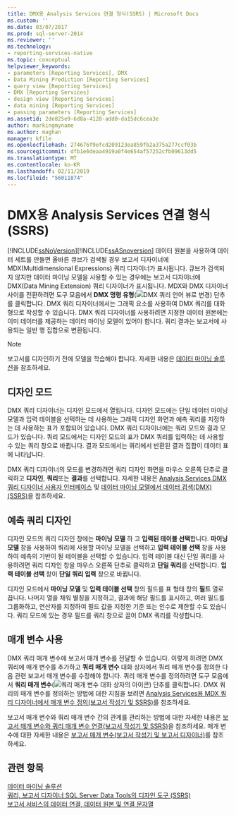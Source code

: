```yaml
---
title: DMX용 Analysis Services 연결 형식(SSRS) | Microsoft Docs
ms.custom: ''
ms.date: 03/07/2017
ms.prod: sql-server-2014
ms.reviewer: ''
ms.technology:
- reporting-services-native
ms.topic: conceptual
helpviewer_keywords:
- parameters [Reporting Services], DMX
- Data Mining Prediction [Reporting Services]
- query view [Reporting Services]
- DMX [Reporting Services]
- design view [Reporting Services]
- data mining [Reporting Services]
- passing parameters [Reporting Services]
ms.assetid: 2de825e9-6d8a-4128-add0-da15dc6cea3e
author: markingmyname
ms.author: maghan
manager: kfile
ms.openlocfilehash: 274676f9efcd209123ea859fb2a375a277ccf03b
ms.sourcegitcommit: dfb1e6deaa4919a0f4e654af57252cfb09613dd5
ms.translationtype: MT
ms.contentlocale: ko-KR
ms.lasthandoff: 02/11/2019
ms.locfileid: "56011874"
---
```

# <a name="analysis-services-connection-type-for-dmx-ssrs"></a>DMX용 Analysis Services 연결 형식(SSRS)
  [!INCLUDE[ssNoVersion](../../includes/ssnoversion-md.md)][!INCLUDE[ssASnoversion](../../includes/ssasnoversion-md.md)] 데이터 원본을 사용하여 데이터 세트를 만들면 올바른 큐브가 검색될 경우 보고서 디자이너에 MDX(Multidimensional Expressions) 쿼리 디자이너가 표시됩니다. 큐브가 검색되지 않지만 데이터 마이닝 모델을 사용할 수 있는 경우에는 보고서 디자이너에 DMX(Data Mining Extension) 쿼리 디자이너가 표시됩니다. MDX와 DMX 디자이너 사이를 전환하려면 도구 모음에서 **DMX 명령 유형**(![DMX 쿼리 언어 뷰로 변경](../media/rsqdicon-commandtypedmx.gif "DMX 쿼리 언어 뷰로 변경")) 단추를 클릭합니다. DMX 쿼리 디자이너에서는 그래픽 요소를 사용하여 DMX 쿼리를 대화형으로 작성할 수 있습니다. DMX 쿼리 디자이너를 사용하려면 지정한 데이터 원본에는 이미 데이터를 제공하는 데이터 마이닝 모델이 있어야 합니다. 쿼리 결과는 보고서에 사용되는 일반 행 집합으로 변환됩니다.  
  
> [!NOTE]  
>  보고서를 디자인하기 전에 모델을 학습해야 합니다. 자세한 내용은 [데이터 마이닝 솔루션](../../analysis-services/data-mining/data-mining-solutions.md)을 참조하세요.  
  
## <a name="design-mode"></a>디자인 모드  
 DMX 쿼리 디자이너는 디자인 모드에서 열립니다. 디자인 모드에는 단일 데이터 마이닝 모델과 입력 테이블을 선택하는 데 사용하는 그래픽 디자인 화면과 예측 쿼리를 지정하는 데 사용하는 표가 포함되어 있습니다. DMX 쿼리 디자이너에는 쿼리 모드와 결과 모드가 있습니다. 쿼리 모드에서는 디자인 모드의 표가 DMX 쿼리를 입력하는 데 사용할 수 있는 쿼리 창으로 바뀝니다. 결과 모드에서는 쿼리에서 반환된 결과 집합이 데이터 표에 나타납니다.  
  
 DMX 쿼리 디자이너의 모드를 변경하려면 쿼리 디자인 화면을 마우스 오른쪽 단추로 클릭하고 **디자인**, **쿼리**또는 **결과**를 선택합니다. 자세한 내용은 [Analysis Services DMX 쿼리 디자이너 사용자 인터페이스](analysis-services-dmx-query-designer-user-interface.md) 및 [데이터 마이닝 모델에서 데이터 검색&#40;DMX&#41;&#40;SSRS&#41;](retrieve-data-from-a-data-mining-model-dmx-ssrs.md)을 참조하세요.  
  
## <a name="designing-a-prediction-query"></a>예측 쿼리 디자인  
 디자인 모드의 쿼리 디자인 창에는 **마이닝 모델** 하 고 **입력된 테이블 선택**합니다. **마이닝 모델** 창을 사용하여 쿼리에 사용할 마이닝 모델을 선택하고 **입력 테이블 선택** 창을 사용하여 예측의 기반이 될 테이블을 선택할 수 있습니다. 입력 테이블 대신 단일 쿼리를 사용하려면 쿼리 디자인 창을 마우스 오른쪽 단추로 클릭하고 **단일 쿼리**를 선택합니다. **입력 테이블 선택** 창이 **단일 쿼리 입력** 창으로 바뀝니다.  
  
 디자인 모드에서 **마이닝 모델** 및 **입력 테이블 선택** 창의 필드를 표 형태 창의 **필드** 열로 끕니다. 나머지 열을 채워 별칭을 지정하고, 결과에 해당 필드를 표시하고, 여러 필드를 그룹화하고, 연산자를 지정하여 필드 값을 지정한 기준 또는 인수로 제한할 수도 있습니다. 쿼리 모드에 있는 경우 필드를 쿼리 창으로 끌어 DMX 쿼리를 작성합니다.  
  
## <a name="using-parameters"></a>매개 변수 사용  
 DMX 쿼리 매개 변수에 보고서 매개 변수를 전달할 수 있습니다. 이렇게 하려면 DMX 쿼리에 매개 변수를 추가하고 **쿼리 매개 변수** 대화 상자에서 쿼리 매개 변수를 정의한 다음 관련 보고서 매개 변수를 수정해야 합니다. 쿼리 매개 변수를 정의하려면 도구 모음에서 **쿼리 매개 변수**(![쿼리 매개 변수 대화 상자의 아이콘](../../analysis-services/media/iconqueryparameter.gif "쿼리 매개 변수 대화 상자의 아이콘")) 단추를 클릭합니다. DMX 쿼리의 매개 변수를 정의하는 방법에 대한 지침을 보려면 [Analysis Services용 MDX 쿼리 디자이너에서 매개 변수 정의&#40;보고서 작성기 및 SSRS&#41;](define-parameters-in-the-mdx-query-designer-for-analysis-services.md)를 참조하세요.  
  
 보고서 매개 변수와 쿼리 매개 변수 간의 관계를 관리하는 방법에 대한 자세한 내용은 [보고서 매개 변수와 쿼리 매개 변수 연결&#40;보고서 작성기 및 SSRS&#41;](associate-a-query-parameter-with-a-report-parameter-report-builder-and-ssrs.md)을 참조하세요. 매개 변수에 대한 자세한 내용은 [보고서 매개 변수&#40;보고서 작성기 및 보고서 디자이너&#41;](../report-design/report-parameters-report-builder-and-report-designer.md)를 참조하세요.  
  
## <a name="see-also"></a>관련 항목  
 [데이터 마이닝 솔루션](../../analysis-services/data-mining/data-mining-solutions.md)   
 [쿼리, 보고서 디자이너 SQL Server Data Tools의 디자인 도구 &#40;SSRS&#41;](query-design-tools-ssrs.md)   
 [보고서 서비스의 데이터 연결, 데이터 원본 및 연결 문자열](../data-connections-data-sources-and-connection-strings-in-reporting-services.md)  
  
  
